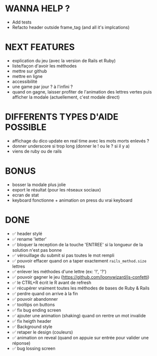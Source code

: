 # WANNA HELP ?
- Add tests
- Refacto header outside frame_tag (and all it's implcations)

# NEXT FEATURES
- explication du jeu (avec la version de Rails et Ruby)
- liste/façon d'avoir les méthodes
- mettre sur github
- mettre en ligne
- accessibilité
- une game par jour ? à l'infini ? 
- quand on gagne, laisser profiter de l'animation des lettres vertes puis afficher la modale (actuellement, c'est modale direct)

# DIFFERENTS TYPES D'AIDE POSSIBLE
- affichage du dico update en real time avec les mots morts enlevés ?
- donner underscore si trop long (donner le ! ou le ? si il y a)
- viens de ruby ou de rails

# BONUS
- bosser la modale plus jolie
- export le résultat (pour les réseaux sociaux)
- ecran de stat
- keyboard fonctionne + animation on press du vrai keyboard

# DONE
- ✅ header stylé
- ✅ rename 'letter'
- ✅ bloquer la reception de la touche 'ENTREE' si la longueur de la solution n'est pas bonne
- ✅ vérouillage du submit si pas toutes le mot rempli
- ✅ pouvoir effacer quand on a taper exactement `rails_method.size` lettres
- ✅ enlever les méthodes d'une lettre (ex: '!', '?')
- ✅ pouvoir gagner le jeu (https://github.com/loonywizard/js-confetti)
- ✅ le CTRL+R écrit le R avant de refresh
- ✅ récupérer vraiment toutes les méthodes de bases de Ruby & Rails
- ✅ perdre quand on arrive à la fin
- ✅ pouvoir abandonner
- ✅ tooltips on buttons
- ✅ fix bug ending screen
- ✅ ajouter une animation (shaking) quand on rentre un mot invalide
- ✅ fix heigth header
- ✅ Background style
- ✅ retaper le design (couleurs)
- ✅ animation on reveal (quand on appuie sur entrée pour valider une réponse)
- ✅ bug lossing screen